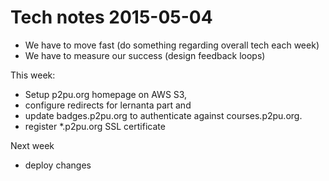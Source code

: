 # Tech notes 2015-05-04

*   We have to move fast (do something regarding overall tech each week)
*   We have to measure our success (design feedback loops)

This week: 

*   Setup p2pu.org homepage on AWS S3, 
*   configure redirects for lernanta part and 
*   update badges.p2pu.org to authenticate against courses.p2pu.org.
*   register *.p2pu.org SSL certificate

Next week

*   deploy changes